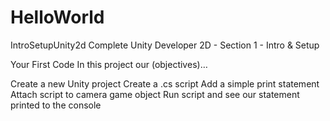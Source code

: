 # HelloWorld
IntroSetupUnity2d
Complete Unity Developer 2D - Section 1 - Intro & Setup


Your First Code
In this project our (objectives)…

Create a new Unity project
Create a .cs script
Add a simple print statement
Attach script to camera game object
Run script and see our statement printed to the console
